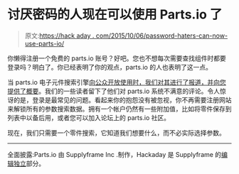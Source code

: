 # 讨厌密码的人现在可以使用 Parts.io 了

> 原文:[https://hack aday . com/2015/10/06/password-haters-can-now-use-parts-io/](https://hackaday.com/2015/10/06/password-haters-can-now-use-parts-io/)

你懒得注册一个免费的 parts.io 账号？好吧。您也不想每次需要查找组件时都要登录吗？明白了。你已经表明了你的观点，parts.io 的人也表明了这一点。

当 parts.io 电子元件搜索引擎[向公众开放使用时，我们对其进行了报道，并向您提供了概要](http://hackaday.com/2015/01/27/parts-io-aims-for-better-component-discovery/)。我们的一些读者留下了他们对 parts.io 系统不满意的评论。令人惊讶的是，登录是最常见的问题。看起来你的抱怨没有被忽视，你不再需要注册网站来解锁所有的参数搜索数据。拥有一个帐户仍然有一些附加值，比如将零件保存到列表中以备后用，或者您可以加入论坛上的 parts.io 社区。

现在，我们只需要一个零件搜索，它知道我们想要什么，而不必实际选择参数。

* * *

全面披露:Parts.io 由 Supplyframe Inc .制作，Hackaday 是 Supplyframe 的[编辑独立](http://en.wikipedia.org/wiki/Editorial_independence)部分。